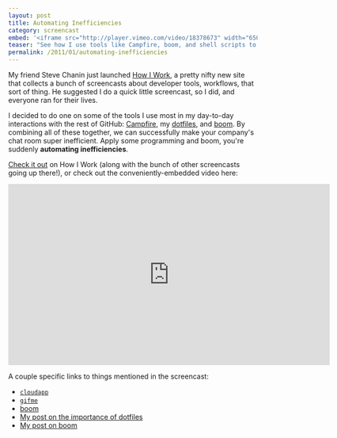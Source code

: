 ```yaml
---
layout: post
title: Automating Inefficiencies
category: screencast
embed: '<iframe src="http://player.vimeo.com/video/18378673" width="650" height="366" frameborder="0"></iframe>'
teaser: "See how I use tools like Campfire, boom, and shell scripts to improve my life and annoy my coworkers."
permalink: /2011/01/automating-inefficiencies
---
```


My friend Steve Chanin just launched [How I Work](http://how-i-work.com), a
pretty nifty new site that collects a bunch of screencasts about developer
tools, workflows, that sort of thing. He suggested I do a quick little
screencast, so I did, and everyone ran for their lives.

I decided to do one on some of the tools I use most in my day-to-day
interactions with the rest of GitHub: [Campfire](http://campfirenow.com), my
[dotfiles](https://github.com/holman/dotfiles), and
[boom](https://github.com/holman/boom). By combining all of these together, we
can successfully make your company's chat room super inefficient. Apply some
programming and boom, you're suddenly **automating inefficiencies**.

[Check it out](http://how-i-work.com/workbenches/29-automating-inefficiencies)
on How I Work (along with the bunch of other screencasts going up there!), or
check out the conveniently-embedded video here:

<iframe src="http://player.vimeo.com/video/18378673" width="650" height="366"
frameborder="0"></iframe>

A couple specific links to things mentioned in the screencast:

- [`cloudapp`](https://github.com/holman/dotfiles/blob/master/bin/cloudapp)
- [`gifme`](https://github.com/holman/gifme)
- [boom](https://github.com/holman/boom)
- [My post on the importance of dotfiles](http://zachholman.com/2010/08/dotfiles-are-meant-to-be-forked/)
- [My post on boom](http://zachholman.com/2010/11/text-snippets-boom)
